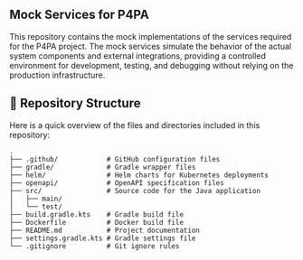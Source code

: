 ## Mock Services for P4PA

This repository contains the mock implementations of the services required for the P4PA project. The mock services simulate the behavior of the actual system components and external integrations, providing a controlled environment for development, testing, and debugging without relying on the production infrastructure.

## 📂 Repository Structure

Here is a quick overview of the files and directories included in this repository:

```plaintext
.
├── .github/            # GitHub configuration files
├── gradle/             # Gradle wrapper files
├── helm/               # Helm charts for Kubernetes deployments
├── openapi/            # OpenAPI specification files
├── src/                # Source code for the Java application
│   ├── main/
│   └── test/
├── build.gradle.kts    # Gradle build file
├── Dockerfile          # Docker build file
├── README.md           # Project documentation
├── settings.gradle.kts # Gradle settings file
└── .gitignore          # Git ignore rules
```
